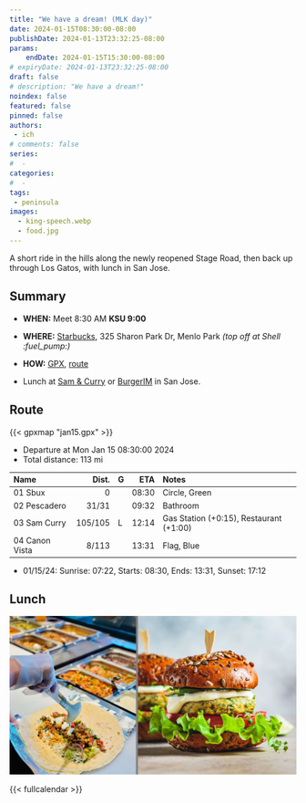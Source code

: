 ```yaml
---
title: "We have a dream! (MLK day)"
date: 2024-01-15T08:30:00-08:00
publishDate: 2024-01-13T23:32:25-08:00
params:
    endDate: 2024-01-15T15:30:00-08:00
# expiryDate: 2024-01-13T23:32:25-08:00
draft: false
# description: "We have a dream!"
noindex: false
featured: false
pinned: false
authors:
 - ich
# comments: false
series:
#  -
categories:
#  -
tags:
 - peninsula
images:
  - king-speech.webp
  - food.jpg
---
```

A short ride in the hills along the newly reopened Stage Road, then back up through Los Gatos, with lunch in San Jose.
<!--more-->

## Summary

* **WHEN:** Meet 8:30 AM **KSU 9:00**
* **WHERE:** [Starbucks](https://www.google.com/maps/place/37.4235,-122.1975),
  325 Sharon Park Dr, Menlo Park
  *(top off at Shell :fuel_pump:)*
* **HOW:** [GPX](jan15.gpx), [route](https://onthegomap.com/s/s0br4n00)

* Lunch at [Sam & Curry](https://samandcurry.com/) or [BurgerIM](https://burgerimsanjose.com/home) in San Jose.

## Route

{{< gpxmap "jan15.gpx" >}}

* Departure at Mon Jan 15 08:30:00 2024
* Total distance: 113 mi

| Name                           |   Dist. | G |  ETA  | Notes
| :----------------------------- | ------: | - | ----: | :----
| 01 Sbux                        |       0 |   | 08:30 | Circle, Green
| 02 Pescadero                   |   31/31 |   | 09:32 | Bathroom
| 03 Sam Curry                   | 105/105 | L | 12:14 | Gas Station (+0:15), Restaurant (+1:00)
| 04 Canon Vista                 |   8/113 |   | 13:31 | Flag, Blue

* 01/15/24: Sunrise: 07:22, Starts: 08:30, Ends: 13:31, Sunset: 17:12

## Lunch

![Sam & Curry and Burger IM](food.jpg)

{{< fullcalendar >}}
